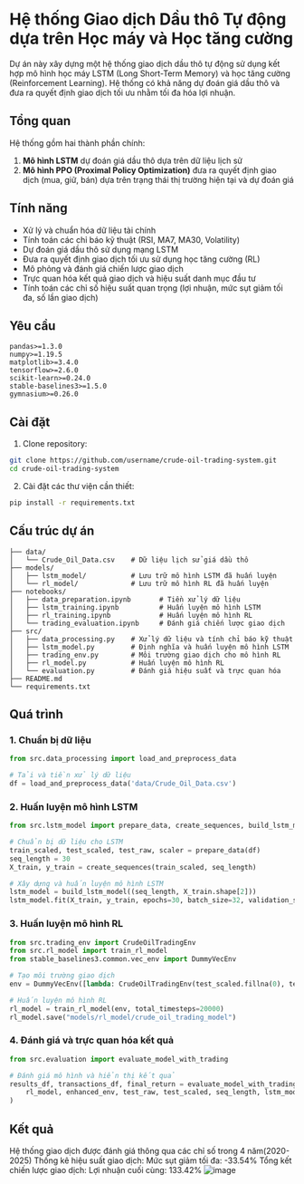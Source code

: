 # Hệ thống Giao dịch Dầu thô Tự động dựa trên Học máy và Học tăng cường

Dự án này xây dựng một hệ thống giao dịch dầu thô tự động sử dụng kết hợp mô hình học máy LSTM (Long Short-Term Memory) và học tăng cường (Reinforcement Learning). Hệ thống có khả năng dự đoán giá dầu thô và đưa ra quyết định giao dịch tối ưu nhằm tối đa hóa lợi nhuận.

## Tổng quan

Hệ thống gồm hai thành phần chính:
1. **Mô hình LSTM** dự đoán giá dầu thô dựa trên dữ liệu lịch sử
2. **Mô hình PPO (Proximal Policy Optimization)** đưa ra quyết định giao dịch (mua, giữ, bán) dựa trên trạng thái thị trường hiện tại và dự đoán giá

## Tính năng

- Xử lý và chuẩn hóa dữ liệu tài chính
- Tính toán các chỉ báo kỹ thuật (RSI, MA7, MA30, Volatility)
- Dự đoán giá dầu thô sử dụng mạng LSTM
- Đưa ra quyết định giao dịch tối ưu sử dụng học tăng cường (RL)
- Mô phỏng và đánh giá chiến lược giao dịch
- Trực quan hóa kết quả giao dịch và hiệu suất danh mục đầu tư
- Tính toán các chỉ số hiệu suất quan trọng (lợi nhuận, mức sụt giảm tối đa, số lần giao dịch)

## Yêu cầu

```
pandas>=1.3.0
numpy>=1.19.5
matplotlib>=3.4.0
tensorflow>=2.6.0
scikit-learn>=0.24.0
stable-baselines3>=1.5.0
gymnasium>=0.26.0
```

## Cài đặt

1. Clone repository:
```bash
git clone https://github.com/username/crude-oil-trading-system.git
cd crude-oil-trading-system
```

2. Cài đặt các thư viện cần thiết:
```bash
pip install -r requirements.txt
```

## Cấu trúc dự án

```
├── data/
│   └── Crude_Oil_Data.csv    # Dữ liệu lịch sử giá dầu thô
├── models/
│   ├── lstm_model/           # Lưu trữ mô hình LSTM đã huấn luyện
│   └── rl_model/             # Lưu trữ mô hình RL đã huấn luyện
├── notebooks/
│   ├── data_preparation.ipynb       # Tiền xử lý dữ liệu
│   ├── lstm_training.ipynb          # Huấn luyện mô hình LSTM
│   ├── rl_training.ipynb            # Huấn luyện mô hình RL
│   └── trading_evaluation.ipynb     # Đánh giá chiến lược giao dịch
├── src/
│   ├── data_processing.py    # Xử lý dữ liệu và tính chỉ báo kỹ thuật
│   ├── lstm_model.py         # Định nghĩa và huấn luyện mô hình LSTM
│   ├── trading_env.py        # Môi trường giao dịch cho mô hình RL
│   ├── rl_model.py           # Huấn luyện mô hình RL
│   └── evaluation.py         # Đánh giá hiệu suất và trực quan hóa
├── README.md
└── requirements.txt
```

## Quá trình

### 1. Chuẩn bị dữ liệu

```python
from src.data_processing import load_and_preprocess_data

# Tải và tiền xử lý dữ liệu
df = load_and_preprocess_data('data/Crude_Oil_Data.csv')
```

### 2. Huấn luyện mô hình LSTM

```python
from src.lstm_model import prepare_data, create_sequences, build_lstm_model

# Chuẩn bị dữ liệu cho LSTM
train_scaled, test_scaled, test_raw, scaler = prepare_data(df)
seq_length = 30
X_train, y_train = create_sequences(train_scaled, seq_length)

# Xây dựng và huấn luyện mô hình LSTM
lstm_model = build_lstm_model((seq_length, X_train.shape[2]))
lstm_model.fit(X_train, y_train, epochs=30, batch_size=32, validation_split=0.2)
```

### 3. Huấn luyện mô hình RL

```python
from src.trading_env import CrudeOilTradingEnv
from src.rl_model import train_rl_model
from stable_baselines3.common.vec_env import DummyVecEnv

# Tạo môi trường giao dịch
env = DummyVecEnv([lambda: CrudeOilTradingEnv(test_scaled.fillna(0), test_raw)])

# Huấn luyện mô hình RL
rl_model = train_rl_model(env, total_timesteps=20000)
rl_model.save("models/rl_model/crude_oil_trading_model")
```

### 4. Đánh giá và trực quan hóa kết quả

```python
from src.evaluation import evaluate_model_with_trading

# Đánh giá mô hình và hiển thị kết quả
results_df, transactions_df, final_return = evaluate_model_with_trading(
    rl_model, enhanced_env, test_raw, test_scaled, seq_length, lstm_model, scaler
)
```

## Kết quả
Hệ thống giao dịch được đánh giá thông qua các chỉ số trong 4 năm(2020-2025)
Thống kê hiệu suất giao dịch:
Mức sụt giảm tối đa: -33.54%
Tổng kết chiến lược giao dịch:
Lợi nhuận cuối cùng: 133.42%
![image](https://github.com/user-attachments/assets/da272bb2-b7b1-4e1c-ad6b-d16b15f68819)

